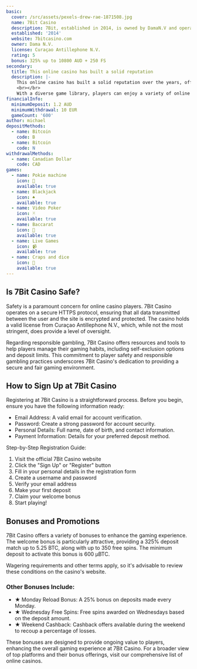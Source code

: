 ```yaml
---
basic:
  cover: /src/assets/pexels-drew-rae-1871508.jpg
  name: 7Bit Casino
  description: 7Bit, established in 2014, is owned by DamaN.V and operates under a license issued by N.V.
  established: '2014'
  website: 7bitcasino.com
  owner: Dama N.V.
  license: Curaçao Antillephone N.V.
  rating: 5
  bonus: 325% up to 10800 AUD + 250 FS
secondary:
  title: This online casino has built a solid reputation
  description: |-
    This online casino has built a solid reputation over the years, offering a vast selection of games and catering to both fiat and cryptocurrency users. For new players, 7Bit Casino provides a generous welcome bonus, and the minimum deposit is 600 μBTC.
    <br></br>
    With a diverse game library, players can enjoy a variety of online pokies and table games. In this review, we'll delve deeper into the features and offerings of 7Bit Casino to help you decide if it's the right choice for your gaming experience.
financialInfo:
  minimumDeposit: 1.2 AUD
  minimumWithdrawal: 10 EUR
  gameCount: '600'
author: michael
depositMethods:
  - name: Bitcoin
    code: B
  - name: Bitcoin
    code: N
withdrawalMethods:
  - name: Canadian Dollar
    code: CAD
games:
  - name: Pokie machine
    icon: 🎰
    available: true
  - name: Blackjack
    icon: ♠️
    available: true
  - name: Video Poker
    icon: 🃏
    available: true
  - name: Baccarat
    icon: 🎴
    available: true
  - name: Live Games
    icon: 📹
    available: true
  - name: Craps and dice
    icon: 🎲
    available: true
---
```

## Is 7Bit Casino Safe?

Safety is a paramount concern for online casino players. 7Bit Casino operates on a secure HTTPS protocol, ensuring that all data transmitted between the user and the site is encrypted and protected. The casino holds a valid license from Curaçao Antillephone N.V., which, while not the most stringent, does provide a level of oversight.

Regarding responsible gambling, 7Bit Casino offers resources and tools to help players manage their gaming habits, including self-exclusion options and deposit limits. This commitment to player safety and responsible gambling practices underscores 7Bit Casino's dedication to providing a secure and fair gaming environment.

## How to Sign Up at 7Bit Casino

Registering at 7Bit Casino is a straightforward process. Before you begin, ensure you have the following information ready:

- Email Address: A valid email for account verification.
- Password: Create a strong password for account security.
- Personal Details: Full name, date of birth, and contact information.
- Payment Information: Details for your preferred deposit method.

Step-by-Step Registration Guide:

1. Visit the official 7Bit Casino website
2. Click the "Sign Up" or "Register" button
3. Fill in your personal details in the registration form
4. Create a username and password
5. Verify your email address
6. Make your first deposit
7. Claim your welcome bonus
8. Start playing!

## Bonuses and Promotions

7Bit Casino offers a variety of bonuses to enhance the gaming experience. The welcome bonus is particularly attractive, providing a 325% deposit match up to 5.25 BTC, along with up to 350 free spins. The minimum deposit to activate this bonus is 600 μBTC.

Wagering requirements and other terms apply, so it's advisable to review these conditions on the casino's website.

### Other Bonuses Include:

- ★
Monday Reload Bonus: A 25% bonus on deposits made every Monday.
- ★
Wednesday Free Spins: Free spins awarded on Wednesdays based on the deposit amount.
- ★
Weekend Cashback: Cashback offers available during the weekend to recoup a percentage of losses.

These bonuses are designed to provide ongoing value to players, enhancing the overall gaming experience at 7Bit Casino. For a broader view of top platforms and their bonus offerings, visit our comprehensive list of online casinos.
